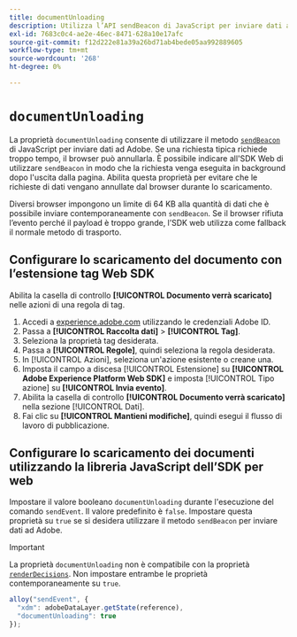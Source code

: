 ```yaml
---
title: documentUnloading
description: Utilizza l’API sendBeacon di JavaScript per inviare dati ad Adobe.
exl-id: 7683c0c4-ae2e-46ec-8471-628a10e17afc
source-git-commit: f12d222e81a39a26bd71ab4bede05aa992889605
workflow-type: tm+mt
source-wordcount: '268'
ht-degree: 0%

---
```


# `documentUnloading`

La proprietà `documentUnloading` consente di utilizzare il metodo [`sendBeacon`](https://developer.mozilla.org/en-US/docs/Web/API/Navigator/sendBeacon) di JavaScript per inviare dati ad Adobe. Se una richiesta tipica richiede troppo tempo, il browser può annullarla. È possibile indicare all&#39;SDK Web di utilizzare `sendBeacon` in modo che la richiesta venga eseguita in background dopo l&#39;uscita dalla pagina. Abilita questa proprietà per evitare che le richieste di dati vengano annullate dal browser durante lo scaricamento.

Diversi browser impongono un limite di 64 KB alla quantità di dati che è possibile inviare contemporaneamente con `sendBeacon`. Se il browser rifiuta l’evento perché il payload è troppo grande, l’SDK web utilizza come fallback il normale metodo di trasporto.

## Configurare lo scaricamento del documento con l’estensione tag Web SDK

Abilita la casella di controllo **[!UICONTROL Documento verrà scaricato]** nelle azioni di una regola di tag.

1. Accedi a [experience.adobe.com](https://experience.adobe.com) utilizzando le credenziali Adobe ID.
1. Passa a **[!UICONTROL Raccolta dati]** > **[!UICONTROL Tag]**.
1. Seleziona la proprietà tag desiderata.
1. Passa a **[!UICONTROL Regole]**, quindi seleziona la regola desiderata.
1. In [!UICONTROL Azioni], seleziona un&#39;azione esistente o creane una.
1. Imposta il campo a discesa [!UICONTROL Estensione] su **[!UICONTROL Adobe Experience Platform Web SDK]** e imposta [!UICONTROL Tipo azione] su **[!UICONTROL Invia evento]**.
1. Abilita la casella di controllo **[!UICONTROL Documento verrà scaricato]** nella sezione [!UICONTROL Dati].
1. Fai clic su **[!UICONTROL Mantieni modifiche]**, quindi esegui il flusso di lavoro di pubblicazione.

## Configurare lo scaricamento dei documenti utilizzando la libreria JavaScript dell’SDK per web

Impostare il valore booleano `documentUnloading` durante l&#39;esecuzione del comando `sendEvent`. Il valore predefinito è `false`. Impostare questa proprietà su `true` se si desidera utilizzare il metodo `sendBeacon` per inviare dati ad Adobe.

>[!IMPORTANT]
>
>La proprietà `documentUnloading` non è compatibile con la proprietà [`renderDecisions`](renderdecisions.md). Non impostare entrambe le proprietà contemporaneamente su `true`.

```js
alloy("sendEvent", {
  "xdm": adobeDataLayer.getState(reference),
  "documentUnloading": true
});
```
